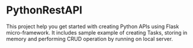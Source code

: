 # PythonRestAPI

This project help you get started with creating Python APIs using Flask micro-framework.
It includes sample example of creating Tasks, storing in memory and performing CRUD operation by running on local server.
